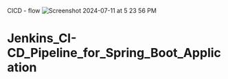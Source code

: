 CICD - flow
![Screenshot 2024-07-11 at 5 23 56 PM](https://miro.medium.com/v2/resize:fit:1400/1*CiNHnGcYIDj2B5kN4yBl0g.jpeg)
# Jenkins_CI-CD_Pipeline_for_Spring_Boot_Application

